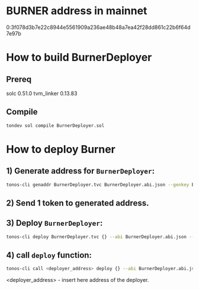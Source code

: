 # BURNER address in mainnet

0:3f078d3b7e22c8944e5561909a236ae48b48a7ea42f28dd861c22b6f64d7e97b

# How to build BurnerDeployer

## Prereq

solc 0.51.0
tvm_linker 0.13.83

## Compile

```bash
tondev sol compile BurnerDeployer.sol
```

# How to deploy Burner

## 1) Generate address for `BurnerDeployer`:

```bash
tonos-cli genaddr BurnerDeployer.tvc BurnerDeployer.abi.json --genkey BurnerDeployer.keys.json
```
## 2) Send 1 token to generated address.

## 3) Deploy `BurnerDeployer`:

```bash
tonos-cli deploy BurnerDeployer.tvc {} --abi BurnerDeployer.abi.json --sign BurnerDeployer.keys.json
```

## 4) call `deploy` function:

```bash
tonos-cli call <deployer_address> deploy {} --abi BurnerDeployer.abi.json --sign BurnerDeployer.keys.json
```
<deployer_address> - insert here address of the deployer.
